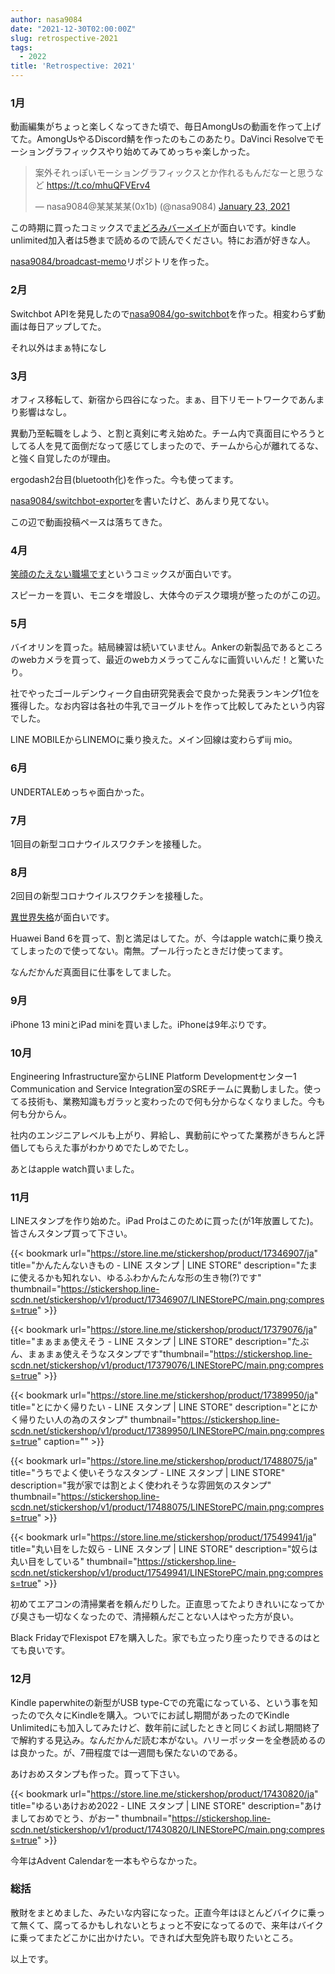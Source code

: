```yaml
---
author: nasa9084
date: "2021-12-30T02:00:00Z"
slug: retrospective-2021
tags:
  - 2022
title: 'Retrospective: 2021'
---
```



### 1月

動画編集がちょっと楽しくなってきた頃で、毎日AmongUsの動画を作って上げてた。AmongUsやるDiscord鯖を作ったのもこのあたり。DaVinci Resolveでモーショングラフィックスやり始めてみてめっちゃ楽しかった。

<blockquote class="twitter-tweet"><p lang="ja" dir="ltr">案外それっぽいモーショングラフィックスとか作れるもんだなーと思うなど <a href="https://t.co/mhuQFVErv4">https://t.co/mhuQFVErv4</a></p>&mdash; nasa9084@某某某某(0x1b) (@nasa9084) <a href="https://twitter.com/nasa9084/status/1353003355040227330?ref_src=twsrc%5Etfw">January 23, 2021</a></blockquote>
<script async src="https://platform.twitter.com/widgets.js" charset="utf-8"></script>

この時期に買ったコミックスで[まどろみバーメイド](https://amzn.to/3FDx7SJ)が面白いです。kindle unlimited加入者は5巻まで読めるので読んでください。特にお酒が好きな人。

[nasa9084/broadcast-memo](https://github.com/nasa9084/broadcast-memo)リポジトリを作った。

### 2月

Switchbot APIを発見したので[nasa9084/go-switchbot](https://github.com/nasa9084/go-switchbot)を作った。相変わらず動画は毎日アップしてた。

それ以外はまぁ特になし

### 3月

オフィス移転して、新宿から四谷になった。まぁ、目下リモートワークであんまり影響はなし。

異動乃至転職をしよう、と割と真剣に考え始めた。チーム内で真面目にやろうとしてる人を見て面倒だなって感じてしまったので、チームから心が離れてるな、と強く自覚したのが理由。

ergodash2台目(bluetooth化)を作った。今も使ってます。

[nasa9084/switchbot-exporter](https://github.com/nasa9084/switchbot-exporter)を書いたけど、あんまり見てない。

この辺で動画投稿ペースは落ちてきた。

### 4月

[笑顔のたえない職場です](https://amzn.to/3FDR643)というコミックスが面白いです。

スピーカーを買い、モニタを増設し、大体今のデスク環境が整ったのがこの辺。

### 5月

バイオリンを買った。結局練習は続いていません。Ankerの新製品であるところのwebカメラを買って、最近のwebカメラってこんなに画質いいんだ！と驚いたり。

社でやったゴールデンウィーク自由研究発表会で良かった発表ランキング1位を獲得した。なお内容は各社の牛乳でヨーグルトを作って比較してみたという内容でした。

LINE MOBILEからLINEMOに乗り換えた。メイン回線は変わらずiij mio。

### 6月

UNDERTALEめっちゃ面白かった。

### 7月

1回目の新型コロナウイルスワクチンを接種した。

### 8月

2回目の新型コロナウイルスワクチンを接種した。

[異世界失格](https://amzn.to/3JtM4sY)が面白いです。

Huawei Band 6を買って、割と満足はしてた。が、今はapple watchに乗り換えてしまったので使ってない。南無。プール行ったときだけ使ってます。

なんだかんだ真面目に仕事をしてました。

### 9月

iPhone 13 miniとiPad miniを買いました。iPhoneは9年ぶりです。

### 10月

Engineering Infrastructure室からLINE Platform Developmentセンター1 Communication and Service Integration室のSREチームに異動しました。使ってる技術も、業務知識もガラッと変わったので何も分からなくなりました。今も何も分からん。

社内のエンジニアレベルも上がり、昇給し、異動前にやってた業務がきちんと評価してもらえた事がわかりめでたしめでたし。

あとはapple watch買いました。

### 11月

LINEスタンプを作り始めた。iPad Proはこのために買った(が1年放置してた)。皆さんスタンプ買って下さい。

{{< bookmark url="https://store.line.me/stickershop/product/17346907/ja" title="かんたんないきもの - LINE スタンプ | LINE STORE" description="たまに使えるかも知れない、ゆるふわかんたんな形の生き物(?)です" thumbnail="https://stickershop.line-scdn.net/stickershop/v1/product/17346907/LINEStorePC/main.png;compress=true" >}}

{{< bookmark url="https://store.line.me/stickershop/product/17379076/ja" title="まぁまぁ使えそう - LINE スタンプ | LINE STORE" description="たぶん、まぁまぁ使えそうなスタンプです"thumbnail="https://stickershop.line-scdn.net/stickershop/v1/product/17379076/LINEStorePC/main.png;compress=true" >}}

{{< bookmark url="https://store.line.me/stickershop/product/17389950/ja" title="とにかく帰りたい - LINE スタンプ | LINE STORE" description="とにかく帰りたい人の為のスタンプ" thumbnail="https://stickershop.line-scdn.net/stickershop/v1/product/17389950/LINEStorePC/main.png;compress=true" caption="" >}}

{{< bookmark url="https://store.line.me/stickershop/product/17488075/ja" title="うちでよく使いそうなスタンプ - LINE スタンプ | LINE STORE" description="我が家では割とよく使われそうな雰囲気のスタンプ" thumbnail="https://stickershop.line-scdn.net/stickershop/v1/product/17488075/LINEStorePC/main.png;compress=true" >}}

{{< bookmark url="https://store.line.me/stickershop/product/17549941/ja" title="丸い目をした奴ら - LINE スタンプ | LINE STORE" description="奴らは丸い目をしている" thumbnail="https://stickershop.line-scdn.net/stickershop/v1/product/17549941/LINEStorePC/main.png;compress=true" >}}

初めてエアコンの清掃業者を頼んだりした。正直思ってたよりきれいになってかび臭さも一切なくなったので、清掃頼んだことない人はやった方が良い。

Black FridayでFlexispot E7を購入した。家でも立ったり座ったりできるのはとても良いです。

### 12月

Kindle paperwhiteの新型がUSB type-Cでの充電になっている、という事を知ったので久々にKindleを購入。ついでにお試し期間があったのでKindle Unlimitedにも加入してみたけど、数年前に試したときと同じくお試し期間終了で解約する見込み。なんだかんだ読む本がない。ハリーポッターを全巻読めるのは良かった。が、7冊程度では一週間も保たないのである。

あけおめスタンプも作った。買って下さい。

{{< bookmark url="https://store.line.me/stickershop/product/17430820/ja" title="ゆるいあけおめ2022 - LINE スタンプ | LINE STORE" description="あけましておめでとう、がおー" thumbnail="https://stickershop.line-scdn.net/stickershop/v1/product/17430820/LINEStorePC/main.png;compress=true" >}}

今年はAdvent Calendarを一本もやらなかった。

### 総括

散財をまとめました、みたいな内容になった。正直今年はほとんどバイクに乗って無くて、腐ってるかもしれないとちょっと不安になってるので、来年はバイクに乗ってまたどこかに出かけたい。できれば大型免許も取りたいところ。

以上です。
